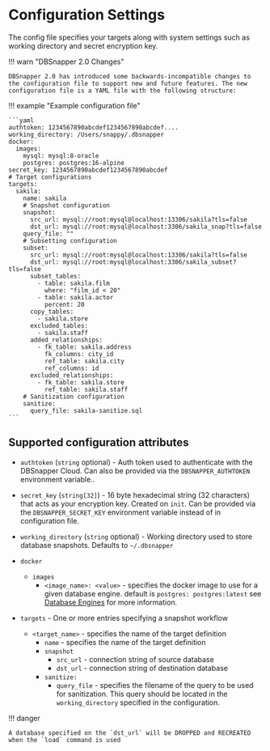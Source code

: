 # Configuration Settings

The config file specifies your targets along with system settings such as working directory and secret encryption key.

<!-- prettier-ignore-start -->
!!! warn "DBSnapper 2.0 Changes"

    DBSnapper 2.0 has introduced some backwards-incompatible changes to the configuration file to support new and future features. The new configuration file is a YAML file with the following structure:
<!-- prettier-ignore-end -->

<!-- prettier-ignore-start -->
!!! example "Example configuration file"

    ```yaml
    authtoken: 1234567890abcdef1234567890abcdef....
    working_directory: /Users/snappy/.dbsnapper
    docker:
      images:
        mysql: mysql:8-oracle
        postgres: postgres:16-alpine
    secret_key: 1234567890abcdef1234567890abcdef
    # Target configurations
    targets:
      sakila:
        name: sakila
        # Snapshot configuration
        snapshot:
          src_url: mysql://root:mysql@localhost:13306/sakila?tls=false
          dst_url: mysql://root:mysql@localhost:3306/sakila_snap?tls=false
        query_file: ""
        # Subsetting configuration
        subset:
          src_url: mysql://root:mysql@localhost:13306/sakila?tls=false
          dst_url: mysql://root:mysql@localhost:3306/sakila_subset?tls=false
          subset_tables:
            - table: sakila.film
              where: "film_id < 20"
            - table: sakila.actor
              percent: 20
          copy_tables:
            - sakila.store
          excluded_tables:
            - sakila.staff
          added_relationships:
            - fk_table: sakila.address
              fk_columns: city_id
              ref_table: sakila.city
              ref_columns: id
          excluded_relationships:
            - fk_table: sakila.store
              ref_table: sakila.staff
        # Sanitization configuration
        sanitize:
          query_file: sakila-sanitize.sql
    ```
<!-- prettier-ignore-end -->

## Supported configuration attributes

- `authtoken` (`string` optional) - Auth token used to authenticate with the DBSnapper Cloud. Can also be provided via the `DBSNAPPER_AUTHTOKEN` environment variable..
- `secret_key` (`string[32]`) - 16 byte hexadecimal string (32 characters) that acts as your encryption key. Created on `init`. Can be provided via the `DBSNAPPER_SECRET_KEY` environment variable instead of in configuration file.
- `working_directory` (`string` optional) - Working directory used to store database snapshots. Defaults to `~/.dbsnapper`

- `docker`

  - `images`
    - `<image_name>: <value>` - specifies the docker image to use for a given database engine. default is `postgres: postgres:latest` see [Database Engines](database-engines/introduction) for more information.

- `targets` - One or more entries specifying a snapshot workflow
  - `<target_name>` - specifies the name of the target definition
    - `name` - specifies the name of the target definition
    - `snapshot`
      - `src_url` - connection string of source database
      - `dst_url` - connection string of destination database
    - `sanitize:`
      - `query_file` - specifies the filename of the query to be used for sanitization. This query should be located in the `working_directory` specified in the configuration.

<!-- prettier-ignore-start -->
!!! danger

    A database specified on the `dst_url` will be DROPPED and RECREATED when the `load` command is used
<!-- prettier-ignore-end -->
